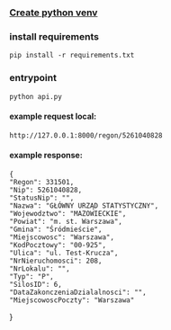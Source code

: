 ### [Create python venv](https://www.freecodecamp.org/news/how-to-setup-virtual-environments-in-python/)  
    
### install requirements
    pip install -r requirements.txt
### entrypoint
    python api.py

#### example request local: 
    http://127.0.0.1:8000/regon/5261040828

#### example response:
    {
	"Regon": 331501,
	"Nip": 5261040828,
	"StatusNip": "",
	"Nazwa": "GŁÓWNY URZĄD STATYSTYCZNY",
	"Wojewodztwo": "MAZOWIECKIE",
	"Powiat": "m. st. Warszawa",
	"Gmina": "Śródmieście",
	"Miejscowosc": "Warszawa",
	"KodPocztowy": "00-925",
	"Ulica": "ul. Test-Krucza",
	"NrNieruchomosci": 208,
	"NrLokalu": "",
	"Typ": "P",
	"SilosID": 6,
	"DataZakonczeniaDzialalnosci": "",
	"MiejscowoscPoczty": "Warszawa"
}
